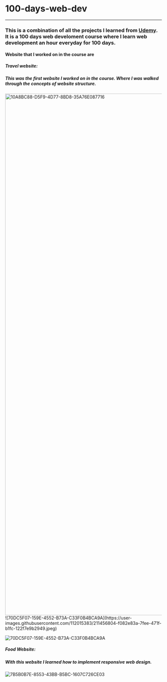 # 100-days-web-dev
-------------------
### This is a combination of all the projects I learned from [Udemy](https://www.udemy.com/share/105mI63@mofq1-zOC0EUMqXNydqJ29xBqhVLC24R5dDTL1PmDW4cxeUZQrM21zweyUBLuVSFCA==/). It is a 100 days web develoment course where I learn web development an hour everyday for 100 days.

#### Website that I worked on in the course are 

##### Travel website:
##### This was the first website I worked on in the course. Where I was walked through the concepts of website structure. 

<img width="1680" alt="10A8BC88-D5F9-4D77-8BD8-35A76E087716" src="https://user-images.githubusercontent.com/112015383/211456784-310792dc-e65a-4b7b-aa5e-1b2da8d89fdd.png">
![70DC5F07-159E-4552-B73A-C33F0B4BCA9A](https://user-images.githubusercontent.com/112015383/211456804-f082e83a-7fee-471f-b1fc-122f7e9b2949.jpeg)

![70DC5F07-159E-4552-B73A-C33F0B4BCA9A](https://user-images.githubusercontent.com/112015383/211456972-c4cbee93-b886-4527-83e9-ea04cc8cd8d5.jpeg)

##### Food Website:

##### With this website I learned how to implement responsive web design. 
![7B5B0B7E-8553-43BB-B5BC-1607C726CE03](https://user-images.githubusercontent.com/112015383/211456171-da03ea31-0eff-4fab-9055-6ae20267c529.jpeg)
